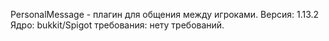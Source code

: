 PersonalMessage - плагин для общения между игроками.
Версия: 1.13.2
Ядро: bukkit/Spigot
требования: нету требований.
